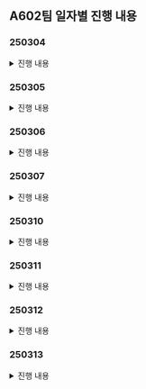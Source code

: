 ## A602팀 일자별 진행 내용
### 250304
<details>
  <summary>진행 내용</summary>

### 1) 아이디어 회의 진행 <br>
1. **QR 코드 결제 + 반올림 기부**
- 기부금의 불투명성, 기부의 어려움을 해결
- Payment Gateway API연동(자체 pay를 만들어야함)
- QR코드로 결제 연동
- 상품의 가격보다 더 많이 결제가 되어야함. → 200원을 더 뜯어와야한다..
- 잔돈을 어떠한 방식으로 블록체인으로 만들 것 인가?
- 기부는 어떻게 흘러갈 수 있을까? 기부 주체는 누구인가?

2. **청소년용 금융 교육 게임**
- 금융을 통해 인생에서 주어질 수 있는 다양한 재무적 도전과 맞서 싸우게 된다
- 당신은 초기 자산과 기본적인 금융 행동 카드를 가지고 시작. 인생의 막을 헤쳐나가며 충동구매, 예상치 못한 지출, 시장 변동성 등 다양한 금융적 위협과 마주치게 되고, 이를 현명하게 극복해야함
- 이벤트 시스템 - 미니게임
    - 모의투자(실제 주가 및 크롤링 데이터로 이벤트 시스템)


3. **소비 습관 관리**
- 잔돈 모으기
    - 결제 하고 남은 잔돈을 저금
- 트리거 형 저축
    - 특정 소비를 할 때마다 일정 금액 저축(ex식당결제 or 옷 구매 등등)
- 관심 분야 주식 추천
    - 내가 등록한 품목과 관련하여 유망한 주식을 추천, 구매할 수 있는 시스템
- 나의 소비 패턴 분석
    - 내 소비 패턴을 분석하여 지출을 줄일 수 있는 부분을 추천
- 상부상조
    - 목표에 묶여 있는 사람끼리 서로 도와주는 시스템
        - 같은 관심사를 가진 사람끼리(혹은 친구끼리) 도와주는 시스템, 기간 내에 돈을 다른 사람이 메꿔주면, 해당 사람에게 보상
- 내가 사고 싶은 물건의 합리적인 소비를 도움
    - 오버레이 & 웹 크롤링

4. **살껄말껄(주식 / 비트코인 / 부동산 )**
- 모의투자를 위한 보조 기능 & 투자 성향 차트 제공 → 증권사 UI와 다르게
- 실전투자를 위한 보조 기능 & 투자 성향 차트 제공 → 증권사 UI와 다르게
- 껄무새 음성 챗봇 (투자 보조자)
    
 
5. **경조사 돈관리**
- 돈 낸사람 리스트 관리
- 내가 경조사로 돈 냈던 사람 목록& 금액 관리
- 경조사로 돈을 얼마나 내야할지 커뮤니티/투표


6. **구독 서비스 관리 플랫폼**
- 고정 지출 관리
- aos에서 앱 시간을 연동해서 시간 대비
- 각 서비스별 사용 시간 확인해서 가치를 잘 뽑아내고 있는지?


### 2) 아이디어 별 컨설턴트님 피드백 진행 <br>
1. **QR 코드 결제 + 반올림 기부**
- 결제를 나눠서 처음에 본 결제를 하고, 그 이후에 기부를 해서 따로 결제를 해야한다.
- 사이즈가 너무 작고 서비스가 독자적으로 생존할수 없다

2. **청소년용 금융 교육 게임**
- 타깃 / 연령대를 잘 선택을 해야함(초 ~ 중 정도로)
    - 보호자와 자녀가 할수 있는 걸 서로 다르게 한다던가(부모가 교육 시키는 서비스)
- 기사를 기반으로 크롤링해서 내용을 넣는 건 가능하면 좋다
    - 실제 뉴스로 할건지, 아니면 생성형 AI를 토대로 뉴스를 만들어 나갈지
- 그래픽적인 고민을 많이 해야한다
- 게임을 진행하는 복잡도가 올라갈수록 게임 서버가 어려움
    - 게임 DB 저장
    - 네트워크 게임이면 더 복잡함
- 미니게임 vs 육성 게임

3. **소비 습관 관리**
- 킥이 필요하다(기존 기능에서 하나 뽑아서 개선하거나, 새로운 기능을 넣거나)
- 나의 소배패턴 분석→ 이미 토스에서 잘 해주고 있다.
- 특정유저를 위한 맞는 무엇인가가 있어야한다.
- 그래서 이 서비스가 뭐야? 라고 대답하기가 아쉽다.
- 구체화가 더 필요하다

4. **살껄 말껄**
- 입력은 손보다는 말로 하는게 매우 편하다.
- 앱이거나 모바일이라면 음성으로 하면 좋다.
- 챗봇은 챗봇의 퀄리티로 성능이 갈린다
- 챗봇과 대결하는 것도 재미있을 것 같다.
- 상호작용이 있으면 재밌을 것 같다.
- 그런데 껄무새 기능을 구체화하면 좋을 것 같다. 음성으로 어떤 입력을 받고 아웃풋을 내는게 좋을지? 어떤 AI를 쓰면 좋을지?
- 단순한 프로프팅보다는 구체적인 AI를 도입하는게 좋을 것 같다.


### 3) 추후 진행 예정
1. 껄무새, 게임 관련 아이디어 구체화 ( 규모, 기술 까지 고려해서 )
2. 신규 아이디어 가져 올 경우 구체적인 기능까지 고려해서 기획해오기

</details>

### 250305
<details>
  <summary>진행 내용</summary>

### 1) 아이디어 회의 진행 <br>
1. **소상 공인 대상의 위치 기반 방문 광고 앱**

    문제점
    - 소상공인은 온라인 쇼핑이 아닌 오프라인을 통한 구매이기 때문에 광고 플랫폼의 광고가 있고,
    - 일반적인 인터넷 광고(당근마켓, 네이버, 인스타그램, 바이럴)의 경우 클릭만 해도 과금이 되고 전환율이 높지 않음
    - 오프라인 매장의 경우 중요지표는 클릭 보다는 방문일 것임
    - 직접 방문할 경우 구매까지 가는 전환율의 확률이 높아질 수 밖에 없음 ( 추가 자료 필요 )

    문제 해결 기능

    1. 판매자
    - 처음에 금액를 결제 , 미션 등록하고 가게 위치를 등록
    - 다른 소상공인과 연맹하여 패키지 상품을 만들수 있음
    - ex) 데이트 패키지, 친구 패키지
        - 그 소상공인끼리 연맹을 맺어서, 그 모든 지역을 들렸다면, 리워드를 지급하는 식
        - (하루동안) 레드버튼 갔다가 쌀국수집을 가야지만 제공
        - 발렌타인 패키지 : 파스타 집 → 반지 공방 → 펍

    2. 구매자
    - CPV(visit) 상품일 경우 방문 & 체류 시간으로 측정
        - 방문 지를 측정하는 기준
            - 지오펜싱
            - 블루투스 비콘
    - 그 외 CPS(SELL) 상품
        - 결제내역 기반으로 포인트 적립
        - 그외 광고 상품은 수동으로 이벤트 할 경우 직원이 체크
    - 패키지 상품 → 고객입장에서는 몰랐던 코스 알수 있음/ 따로 코스 안짜도됨 정보 제공 효과, 합리적인 가격으로 갈수 있음

    필요한 기술

    1. 지오펜싱 (Geofencing) or 블루투스 or WIFI
    - 사용자의 위치 데이터를 기반으로 특정 지역(반경 기준)을 설정하고, 사용자가 해당 지역에 진입하거나 일정 시간 체류했을 때 이벤트를 발생시키는 기술.
    - 구현 방식
        - GPS 또는 Wi-Fi를 활용하여 사용자 위치를 실시간으로 추적.
        - 백엔드에서 미리 등록된 지오펜스를 관리하며, 사용자의 위치가 특정 영역에 들어왔는지 확인.
        - Google Maps API 또는 Mapbox 등의 서비스를 활용 가능.
        - Android에서는 `Geofencing API`, iOS에서는 `CLLocationManager` 활용 가능.
        - 배터리 소모 최적화를 위해 백그라운드 처리 기법 적용.

    2. 체류 시간 측정
    - 유저가 특정 위치에서 일정 시간(예: 5분) 머물렀는지 확인하는 기능.
    - 일정 주기마다 사용자 위치를 확인하고, 특정 좌표 내에서의 체류 시간을 기록.
    체류 시간 로직:
        1. 사용자가 지오펜스 영역에 진입하면 타이머 시작.
        2. 주기적으로 위치를 체크하여 사용자가 계속 영역 내에 있는지 확인.
        3. 일정 시간(예: 5분) 유지되면 리워드 지급.
        4. 영역을 이탈하면 타이머 초기화.

    3. 트랜잭션 처리 (리워드 지급)
    - 사용자의 리워드 지급을 안정적으로 처리하기 위한 트랜잭션 설계가 필요.
    - 이중 지급 방지를 위한 분산 락 등

2. **Financess Maker 게임**<br>
    재벌 총수의 후계자 시험에서, 최고의 자산관리 능력을 증명하여 가문의 적법한 상속자가 되는 금융 배틀 게임
    12~16세에게 자산 관리란 이런 것이다! 하고 알려줘버리자

    게임 기본 구조
    - 총 플레이타임: 40분
    - 턴 수: 8턴 (게임 내 8개월)
    - 턴당 시간: 5분
    - 시작 자본금: 모든 플레이어 1,000만원 (동일 조건)
    - 턴 당 활동에는 제한이 있을 예정.

    4대 핵심 시스템
    1) 생존과 자산 관리

    - 주거 옵션:
        - 고시원(월 30만원), 원룸(월 50만원), 오피스텔(월 80만원)
        - 선택에 따라 건강/인맥/집중력 변화 -5분
    - 생활비 전략:
        - 절약형(월 50만원): 저축 +, 인맥 - (정보 거지)
        - 균형형(월 100만원): 균형적 성장
        - 럭셔리형(월 200만원): 인맥 +, 저축 - (정보의 우위)

    2) 수입 창출 시스템(메인 교육)

    - 저축 - 안전자산(1-3% 수익)
    - 미니게임: (지식 주입)
        - 아르바이트 - 90초
        - 주식(손실 가능성, 최대 30% 수익) - 2분 ~ 2분30
        - 부동산(초기 자본 필요, 장기 수익) -
        - 고위험 투자(암호화폐, 예술품) -

    3) 역량 개발 (선택식) - 1분
    - 1회 선택당 1가지 능력 상승:
        - 재정 지식: 투자 수익률 증가 -
        - 사업 감각: 창업 성공률 증가
        - 협상 기술: 거래 조건 개선
        - 인맥 형성: 특별 기회 접근성

    4) 경쟁 요소

    - 월간 평가
        - 회장의 특별 미션 (2턴마다 발생)
        - 크롤링
        - 순위에 따른 보너스/페널티
3. **목표 달성을 위한 소비 습관 관리 서비스**<br>
    기획 배경<br>
    - 소액 지출이 빈번해 목표 자금을 모으기 어려운 시대 상황
    
    핵심 컨셉<br>
    - 퀘스트 완료 시 리워드를 지급하여 사용자가 즐겁게 저축하고 목표를 달성할 수 있도록 독려
    사용자는 리워드를 통해 자신의 캐릭터와 공간을 꾸밀 수 있음
        

    핵심 기능<br>

    - 단기/장기 목표를 입력하고 각 목표에 맞는 소비 습관 관리 지원 기능 제공
        - 단기: 잔돈 모으기, 소비 패턴 분석을 통한 카드, 적금 추천 및 예산 관리
        - 장기: 장기 적금 및 투자 자산 추천
    - 설정한 목표를 기반으로 일일, 주간 퀘스트를 제안하고, 퀘스트를 완료하면 리워드 제공
    - 사용자는 받은 리워드(재화)로 자신의 캐릭터 혹은 마을(공간)을 육성할 수 있음
        - 캐릭터를 육성하며 동기 부여 제공
    - 커뮤니티를 통한 경쟁 기능, 누군가의 목표 달성을 지원하면 특수 리워드 지급
        - 커뮤니티 내에서 경쟁하고, 자체 퀘스트를 통한 절약 동기부여
        - 누군가의 목표 달성을 도와주고 받은 특수 리워드로 자신의 캐릭터를 위한 특수 아이템 구입 가능



### 2) 컨설턴트님 피드백 진행 <br>
1. **소상 공인 대상의 위치 기반 방문 광고 앱**
- 층 수 구별은 어떻게?
- 소비자 입장에서 QR코드로 찍도록 만드는 게 더 편한 방법이지 않을까
- 위치 기반은 현실적(기술적)인 이유로 좀 어려울 것 같다
    ex) 식당이라면 메뉴판 중간에 QR을 놔둬서 검증한다던지…
- 꼭 리워드는 돈이 아니어도 지역상품권 같은 것들로 할 수도 있고, 가맹점이라면 가맹점들 간에 활용할 수 있는 아이템이라도 좋을 듯
- 점주 입장에서의 사용 경험, 유저 입장의 사용 경험 둘 다 살이 붙어야 할 것 같다.

2. **Financess Maker 게임**
- 시놉시스가 좋음
- 얼마나 현실 세계에 부합되게 만드냐에 따라서 성격이 결정될 것
- 재미요소 & 리얼함
- 상호 작용, 서로 경쟁 할 경우 중간에 흥미 유발을 위한 이벤트가 필요할듯
- 발란스를 잘 잡아야한다, 한가지 전략으로만 이기는 경우가 없어야 함
- 교육용 게임 & 현실성 & 재미 모든 토끼를 다 잡아야함
- 끝나고 AI를 써서 보고서를 제공하는 것도 좋을 듯
    - ex) 너의 평균 수익률은 어떻고, 너는 어떤 성향이다
- 디자인 혹은 캐릭터 움직이게 하는데 더 고민을 해봐야할 듯


### 3) 그외 회의 내용
1. JIRA 사용 컨벤션 논의
2. 아이디어를 새로 기획 할 경우 좀더 명확히 현실성/기술을 조사해서 가져올것
3. 게임/소상공인 관련/소비습관 셋 중 디벨롭 해서 오기

</details>


### 250306
<details>
  <summary>진행 내용</summary>

### 1) 아이디어 회의 진행

1. 아이디어 기획 <br>
**껄무새와 함께하는 주식 투자**
- 사용자의 투자 성향을 분석 : 투자 데이터를 통한 복기 및 stable diffusion AI
- 9시 이전의 뉴스의 정보를 기준으로 10개의 데이터를 미리 학습
- 실제 데이터를 기반으로 API를 활용하기
- 껄무새는 투자 보조자로 활용

**목표 달성을 위한 소비 습관 관리 서비스**
- 결제 데이터를 유사한 소비 패턴을 가진 사용자 그룹을 도출
- 싸피 내에서 실제 유저들이 활용할수 있게 하려면 실제 은행 거래 내역 CSV 파일을 업로드

**와치하우마치**
- 소비 상호 감시 서비스
- 주요기능
	- 소비 내역이 자동으로 공유되는 피드
	- 다른 사람들이 댓글과 피드백을 남길 수 있음
	- 비슷한 소득 수준의 소비 패턴과 비교 가능
	- 점진적으로 절약 습관을 유도하는 시스템

**소비 패턴에 맞는 매장 추천 서비스**
- AI를 기반으로 매장 추천
- 등록된 가맹점 리스트에서 적합한 코스 제안
- 소비자에 리워드 과금

**Financess Maker**
- 자산 관리 배틀 시뮬레이션
- 캐릭터 행동에 따라 속성 데이터 변화
- 모의 투자 등의 활동으로 자산 증식 가능
- AI를 활용한 이벤트로 재미 증가


2. 아이디어 추가 논의
- 와이하우마치 아이디어가 선정되어 추가 논의 진행
- 배포 후 실제 사용자의 사용성을 고려하여, 전달 받은 API가 아닌 추가 데이터 활용 방법을 논의
	- 앱 푸시 알림을 받아오는 방법과 SMS로 이전 내역을 받아오는 방법을 발견
- 결제 내역을 어떻게 활용할 것인가에 대해 논의
	- 카드를 제안하던다던가, 지출 내역을 줄이도록 도와준다던가 기능 논의
- 캐릭터를 통해서 재미를 극대화
	- 워치를 활용해서 실시간으로 캐릭터를 육성

###  2) 컨설턴트 님과의 미팅 진행
- 실제 결제 내역을 가져오는 것이 포토폴리오 측면에서 크게 의미가 없을수 있다.
- 결제 내역을 가져와서 AI로 제안하는 것에 데이터 측면에서 한계가 있다.

###  3) 추후 진행 내역
- 어떤 데이터를 활용할 것일가에 대한 명확한 기준이 필요
- 데이터를 어떻게 활용하여야 차별점이 있을지에 대해 추가 생각 필요
- 아이디어 추가 기획


</details>

### 250307
<details>
  <summary>진행 내용</summary>

### 1) 아이디어 회의 진행 <br>

**껄무새와 함께하는 나의 자산포트폴리오 관리**
- 포트폴리오를 자기가 직접 만들기만 한다면 포트폴리오를 리밸런싱을 해준다
- 백테스팅하여 합리적인 투자를 도움
- 해외의 뉴스를 크롤링해서 실시간 정보를 바로 얻어올수 있다
- 껄무새 음성 챗봇 기능 -> 더욱 편하게 투자를 할수 있게 도와줌

    기술 구현 포인트
    - STT, LLM, TTS 등 음성 처리 기술 최적화
    - 실시간 데이터 분석 및 백테스팅
    - 자체 뉴스 검색 시스템 구축


**와치하우마치 (Watch How Much) 소비 챗봇 서비스**
- 소비 내역 자동 기록 및 즉각적 피드백
- 챗봇 유형 선택 및 성장 시스템
- 소비 리포트 및 맞춤 피드백
- 대화형 소비 컨설팅 및 미션 기능

    기술 구현 포인트
    - 자동 소비 내역 기록 시스템 (카드, 영수증 등)
    - 챗봇 성장 알고리즘 및 맞춤형 피드백
    - 소비 리포트 데이터 시각화 및 분석

### 2) 컨설턴트님과의 미팅 내용
**껄무새와 함께하는 나의 자산포트폴리오 관리**
- 사용자 편의성 관점 : 자산이 변화할때마다 직접 입력하는 것은 귀찮다
	부동산 같은 자산의 경우 데이터를 가져오는 것이 힘들다
- 리밸런싱의 기술적 한계 : 리밸런스에서 단순히 비율만 조정하라고 하는 것은 너무 단순, 반대로 어떤 주식을 팔아라 이렇게 하는 것은 너무 복잡하다
- 자산 포토폴리오 관리에 대한 근본적인 문제 : 인사이트가 없는데 충분한 레벨링이 가능할까? 도메인에 대한 충분한 공부가 필요하다

**와치하우마치**
- 데이터 수집의 한계 : 어디까지 개인화할 수 있는 데이터를 수집할 것인지
    - 데이터에 따라 할 것이 많을 것
    - 긁어오는 것만이 아니라 사람이 직접 입력해야할 것도 있을 것인지
- AI 패턴에 대한 의문 : AI를 어떻게 쓰고 어떤 로직을 쓸지 공부필요
- 게임 로직에 대한 추가 기획 필요 : 게이미피케이션이므로 재미를 위해 더 기획이 필요
- 음성 챗봇에 대한 추가 구현 : 메인은 음성 챗봇이므로 어떤 기능을 주어야 차별화가 될 것인지 고민 필요

### 3) 추후 진행 예정
- 컨설턴트트님께서 피드백 주신 내용들을 추가로 보완하여 주말 내 미팅 진행
- 각 기획 별 기술적인 로직 및 실현 가능성 추가 공부 예정

</details>

### 250310
<details>
  <summary>진행 내용</summary>

### 1) 아이디어 회의 진행 <br>

**역사적 사실 기반 모의 투자 시뮬레이터**
- 시대물 스토리형 게임
- 목적 : 역사를 기반으로 경제를 교육
- 레퍼런스

    - stonk-9800

    - [Steam의 STONKS-9800: 주식 시장 시뮬레이터](https://store.steampowered.com/app/1539140/STONKS9800/?l=koreana)

    ##### 관련 개념
    - **외환보유액과 환율**: 한국의 외환보유액이 급감하면서 원화 가치가 폭락. IMF로부터 긴급 자금을 지원받음.
    - **금융기관 부실**: 대기업과 은행의 부실채권이 증가하면서 금융위기가 심화.
    - **기업 도산과 구조조정**: 대기업(한보, 기아 등)의 파산과 대규모 정리해고 발생.
    - **IMF 구제금융과 긴축정책**: 정부가 구조조정을 단행하고 외국 자본을 유치하기 위한 개혁 진행.
    - **국민 모금 운동**: 외환 위기를 극복하기 위해 금 모으기 운동 등 국민적인 노력이 있었음.
    - **IT 붐과 벤처 투자 과열**: 1990년대 후반 인터넷 기업이 급성장하면서 막대한 투자금이 몰림.
    - **거품 형성**: 실적 없이 기대감만으로 기업 가치가 폭등.
    - **버블 붕괴**: 2000년 초반 닷컴 기업들이 연이어 파산하면서 주가 폭락.

    ##### 게임 시스템
    - **자산 관리**: 현금, 주식, 부동산, 금 등을 보유하며 경제 변화에 따라 가치를 평가.
    - **환율과 금리 변화**: 외부 요인에 따라 경제 흐름이 변하고 투자 판단이 달라짐.
    - **경제 뉴스 시스템**: IMF 정책, 금리 변화, 외국 자본 유입 등 뉴스가 등장하고 이를 바탕으로 투자 전략을 짜야 함.
    - **(공격적 투자) 주식/부동산 투자**: 주식을 매매하고 부동산을 사고팔며 경제 흐름을 경험.
    - **(안정적 투자) 채권/달러/금**
    - **위기 관리**: 버블이 꺼지기 전에 매도할 것인지, 계속 보유할 것인지 선택.

    ##### 게임 진행 방식
    - 텍스트 기반 경제 시뮬레이션 (ex. 간단한 UI로 그래프, 선택지 제공)
    - 턴제 방식으로 매월 경제 변화 체크 → 투자 및 자산 운영 결정
    - 뉴스 및 경제 이벤트 발생 → 올바른 선택을 하면 자산이 증가
        - 교통 사고 등 큰 지출이 발생하는 이벤트도 있음. 플레이어가 어떻게 대처하느 냐에 따라 결과가 바뀔 수 있음

**카드 혜택 관리 서비스**
- 이것저것 카드가 많아진 사회 초년생 대상
- 카드를 통한 소비에서 합리적인 소비를 할 수 있도록 혜택 관리를 해준다

    ##### 페르소나

    1. 직장인 (월급 관리 중요, 혜택 최적화 선호)

    - 30대, 대기업/공기업 근무
    - 월급, 카드 사용이 많아 혜택 최적화 필요
    - 주요 관심사: "자동으로 내 소비 패턴 분석 & 혜택 최적화"

    2. 사회초년생 (소비 패턴 형성 단계)

    - 20대 후반, 첫 직장
    - 월급이 많지는 않지만, 어떤 카드가 좋은지 알고 싶음
    - 주요 관심사: "절약 & 올바른 카드 사용법"

    ##### 주요 기능

    - 가입시 소비자의 결제 내역을 다 가져와서 소비자 패턴을 분석(사실상 카드 혜택을 기준으로)
    - 소비를 할 경우 즉시 피드백
    - 결제 전 위치 기반으로 내가 가진 카드에 대한 주변 상가의 혜택 알아오기
    - 리포트 제공(가계부 기능)
    - 친구와 교류(카드로 어느정도의 혜택을 봤는지 비교??)
    - 지역 탐험(특정 카드를 통해 여행이나 지역 탐방 유도)

### 2) 추후 진행 예정

위 두개 아이디어에 대한 구체화 후 내일 오전 회의에서 최종 아이디어 결정
</details>

### 250311
<details>
  <summary>진행 내용</summary>

### 1) 아이디어 회의 진행 <br>

**역사적 사실 기반 모의 투자 시뮬레이터**
- 문제점: 구상대로 기획했을 경우, 백엔드에서 할 작업 부족.
- 따라서 멀티 게임으로 기획을 변경했으나, AI를 적용할 기능이 없어 다시 곤란해짐.

따라서 2안이었던 카드 추천 혜택 관리 서비스로 최종 아이디어를 변경.


**카드 추천/혜택 관리 서비스**
- 가입시 소비자의 결제 내역을 다 가져와서 소비자 패턴을 분석(사실상 카드 혜택을 기준으로)
- 소비를 할 경우 즉시 피드백
- 결제 전 위치 기반으로 내가 가진 카드에 대한 주변 상가의 혜택 알아오기
- 리포트 제공(가계부 기능)
- 친구와 교류(카드로 어느정도의 혜택을 봤는지 비교??)
- 지역 탐험(특정 카드를 통해 여행이나 지역 탐방 유도)

- 이후 기획 회의로 주 기능을 더 자세하게 개발

    ##### 주 기능(미확정)
    - **소비 패턴 분석(AI)**: 사용자의 카드 사용 내역을 제공 받아 AI를 통하여 분석 후, 사용자의 소비 패턴에 맞는 캐릭터 생성
    - **카드 추천**: 분석한 소비 패턴에 맞는 혜택을 제공하는 카드 추천
    - **결제 전 카드 추천**: 위치 기반으로 측정한 주변 가게, 혹은 입력한 가게에 대해 현재 소지 중인 카드 중 가장 큰 혜택을 제공하는 카드 추천
    - **결제 후 피드백**: 결제 후, 결제한 카드 외의 다른 카드들 중 받은 혜택 보다 더 큰 혜택을 제공하는 카드 추천
    - **가계부(월별 리포트 제공)**: 입력받은 소비 기록을 기록하고, 1개월 마다 기간 내의 소비에 대해 분석하여 리포트 제공
    - **놓치고 있는 혜택 알림**: 카드 혜택 중 아직 사용자가 받지 못한 혜택을 1주일 마다 알림으로 환기
    - **결제하기**: QR/바코드를 이용하여 앱 내의 카드를 이용하여 결제
    - **챌린지**: 미수령 혜택 등을 이용하여 사용자가 실적을 달성하는 등의 도움을 챌린지 형식으로 도움


### 2) 추후 진행 예정

필요 기능 명세서를 작성하고 UI 구성안에 대해 모두 만족할 합의안 탐색 예정

</details>

### 250312
<details>
  <summary>진행 내용</summary>

### 1) 1차 전문가 미팅 <br>

**프로젝트 관련 조언**

- **차별화 요소**: 단순 카드 추천에서 끝나는 것이 아니라 카드 결제까지 연결되는 플로우를 만드는 것이 차별점이 될 것

- **핵심 논의 포인트**
  -결제 프로세스의 단계가 너무 많아지지 않게 간소화하여 사용성을 높이는 것이 중요, 삼성페이나 카카오페이를 떠올려보면 거의 2 step으로 해결되는 것을 확인할 수 있다. 이처럼 결제단계를 최적화 하는 것을 고민해볼 것.
  - 카드사 데이터 처리를 어떤 식으로 처리할 지, CI(Customer Identification) 값을 활용하거나 기존의 전자인증을 활용 가능. 
  - 고객의 핀번호와 같은 정보 암호화에 대한 고민 + 기기정보와 핀번호 같은 정보를 고유 식별정보와 매핑 하는 것에 대한 고민
  - 실시간으로 데이터 처리를 어떤식으로 할 지, 배치 방식으로 할 지
- **금융권 취업 관련 조언**
  - 금융 지식도 중요
  - 새로운 기술도 중요하지만 기존의 기술을 잘 배워서 어떤 변화에도 적응하는 능력을 기르는 것이 더 중요
  - 다양한 부서와 협업을 위한 커뮤니케이션 능력도 중요


**와이어프레임 / 요구사항 정의서**
- 크게 홈, 내카드, 결제, 가계부, 마이페이지로 구분
  - **홈**
    - 메인화면, 내 캐릭터와 내 소비패턴 기반 추천카드 표시.  
  - **내카드**
    - 내 카드 리스트. 카드마다 혜택과 실적 달성 현황 같은 정보를 보여줌
  - **결제**
    - 결제가 이뤄지는 화면. 추천카드로 결제하기, 내 카드 중 선택해서 결제하기.
  - **가계부**
    - 월별 리포트와 일별 소비 내역 제공, 그래프의 형태로 나의 지난 소비 확인 할 수 있게 함
  - **마이페이지**
    - 회원 정보 관리.


### 2) 추후 진행 예정



</details>

### 250313
<details>
  <summary>진행 내용</summary>

### 1) 금일 진행 사항 <br>
**작업 목록**
- 와이어프레임
  - 어제 진행했던 기본 페이지를 기반으로 세부 페이지 와이어프레임 제작
- 기능 명세서
  - 요구사항 명세서 기반으로 기능 명세서 작성
  - 기능 명세서 작성 이후 와이어프레임 추가 수정 및 ERD 작성
- 리포트 구성 요소 조사
- PG사, 카드사, 은행별 기능 정리 후 ERD 필요 항목 작성하기
- ERD 작성
  - 기능 명세서와 조사한 내용 기반으로 필요한 테이블 생성 및 항목 작성
  - ERD 진행하면서 발생한 질문 및 고민은 14일 컨설턴트님에게 조언 구하기


### 2) 추후 진행 예정
- 14일 컨설턴트님에게 프로젝트 기획, 핵심 기능, 컨셉 설명드리고 ERD 작성한 거 피드백 받기
- 오후에 두 타임 정도 잡고 진행 예정



</details>